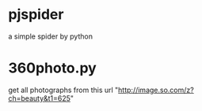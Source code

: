 # pjspider
a simple spider by python

# 360photo.py
get all photographs from this url "http://image.so.com/z?ch=beauty&t1=625" 
